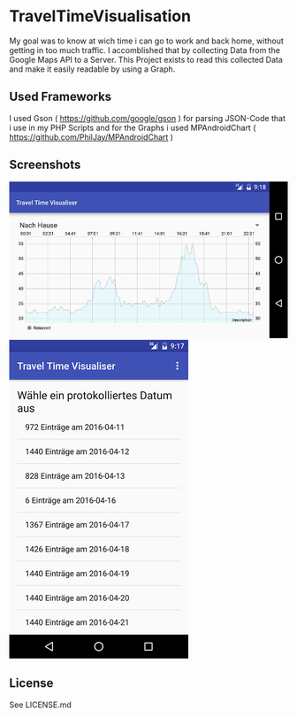 # TravelTimeVisualisation

My goal was to know at wich time i can go to work and back home, without getting in too much traffic. 
I accomblished that by collecting Data from the Google Maps API to a Server. This Project exists to read this collected Data 
and make it easily readable by using a Graph.

## Used Frameworks

I used Gson ( https://github.com/google/gson ) for parsing JSON-Code that i use in my PHP Scripts
and for the Graphs i used MPAndroidChart ( https://github.com/PhilJay/MPAndroidChart )

## Screenshots

![Alt text](/screenshots/GraphExample.png "Graph")
![Alt text](/screenshots/ListDates.png "List of Dates")

## License
See LICENSE.md
